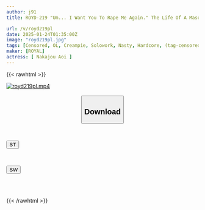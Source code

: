 ```yaml
---
author: j91
title: ROYD-219 "Um... I Want You To Rape Me Again." The Life Of A Masochistic Girl Who Wants To Be Raped Like Crazy And A Rapist With An Insatiable Sexual Appetite Aoi Nakajo

url: /v/royd219pl
date: 2025-01-24T01:35:00Z
image: "royd219pl.jpg"
tags: [Censored, OL, Creampie, Solowork, Nasty, Hardcore, (tag-censored), (tag-censored), Submissive Woman	]
maker: [ROYAL]
actress: [ Nakajou Aoi ]
---
```



{{< rawhtml >}}

<div class="video" data-videoid="Q2O2Q79KPLs0mrA">
    <a href="javascript:;">
        <img src="/v/royd219pl/royd219pl.jpg" width="WIDTH" height="HEIGHT" alt="royd219pl.mp4" loading="lazy">
    </a>
</div>

<script type="text/javascript" src="https://j91.asia/asset/on-demand-st.js"></script>

<br>
  <link rel="stylesheet" href="https://j91.asia/asset/bs5.css">
  
  <center>
  <button class="btn btn-primary" type="button" data-bs-toggle="collapse" data-bs-target=".multi-collapse" aria-expanded="false" aria-controls="multiCollapseExample1 multiCollapseExample2"><h2>Download</h2></button></center>
</p>
<div class="row">
  <div class="col">
    <div class="collapse multi-collapse" id="multiCollapseExample1">
      <div class="card card-body">
	      	      <br>
<div class="buttons">  
<p><a href="/v/royd219pl/st.html" target="_blank"><button class="btn-hover color-3"><i class="fa fa-download"></i> ST</button></a></p></div>
    </div>
  </div>
</div>
  <div class="col">
    <div class="collapse multi-collapse" id="multiCollapseExample2">
      <div class="card card-body">
	      <br>
<div class="buttons">
<p><a href="/v/royd219pl/sw.html" target="_blank"><button class="btn-hover color-2"><i class="fa fa-download"></i> SW</button></a></p></div>
<br><br>
      </div>
    </div>
  </div>
</div>

{{< /rawhtml >}}